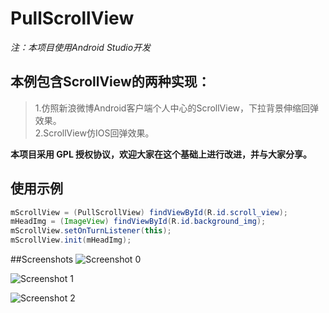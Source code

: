 PullScrollView
===========

*注：本项目使用Android Studio开发*


## **本例包含ScrollView的两种实现：** ##
>1.仿照新浪微博Android客户端个人中心的ScrollView，下拉背景伸缩回弹效果。<br>
>2.ScrollView仿IOS回弹效果。<br>

**本项目采用 GPL 授权协议，欢迎大家在这个基础上进行改进，并与大家分享。**

## **使用示例** ##

```java
mScrollView = (PullScrollView) findViewById(R.id.scroll_view);
mHeadImg = (ImageView) findViewById(R.id.background_img);
mScrollView.setOnTurnListener(this);
mScrollView.init(mHeadImg);
```

##Screenshots
![Screenshot 0](https://raw.github.com/MarkMjw/PullScrollView/master/Screenshots/0.png)

![Screenshot 1](https://raw.github.com/MarkMjw/PullScrollView/master/Screenshots/1.png)

![Screenshot 2](https://raw.github.com/MarkMjw/PullScrollView/master/Screenshots/2.png)
